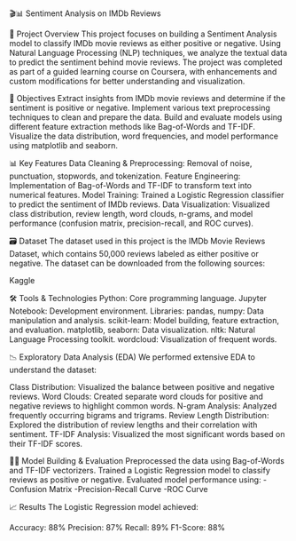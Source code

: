 🎬📊 Sentiment Analysis on IMDb Reviews

📄 Project Overview
This project focuses on building a Sentiment Analysis model to classify IMDb movie reviews as either positive or negative. Using Natural Language Processing (NLP) techniques, we analyze the textual data to predict the sentiment behind movie reviews. The project was completed as part of a guided learning course on Coursera, with enhancements and custom modifications for better understanding and visualization.

🚀 Objectives
Extract insights from IMDb movie reviews and determine if the sentiment is positive or negative.
Implement various text preprocessing techniques to clean and prepare the data.
Build and evaluate models using different feature extraction methods like Bag-of-Words and TF-IDF.
Visualize the data distribution, word frequencies, and model performance using matplotlib and seaborn.

📊 Key Features
Data Cleaning & Preprocessing: Removal of noise, punctuation, stopwords, and tokenization.
Feature Engineering: Implementation of Bag-of-Words and TF-IDF to transform text into numerical features.
Model Training: Trained a Logistic Regression classifier to predict the sentiment of IMDb reviews.
Data Visualization: Visualized class distribution, review length, word clouds, n-grams, and model performance (confusion matrix, precision-recall, and ROC curves).

🗃️ Dataset
The dataset used in this project is the IMDb Movie Reviews Dataset, which contains 50,000 reviews labeled as either positive or negative. The dataset can be downloaded from the following sources:

Kaggle

🛠️ Tools & Technologies
Python: Core programming language.
Jupyter Notebook: Development environment.
Libraries:
pandas, numpy: Data manipulation and analysis.
scikit-learn: Model building, feature extraction, and evaluation.
matplotlib, seaborn: Data visualization.
nltk: Natural Language Processing toolkit.
wordcloud: Visualization of frequent words.

📉 Exploratory Data Analysis (EDA)
We performed extensive EDA to understand the dataset:

Class Distribution: Visualized the balance between positive and negative reviews.
Word Clouds: Created separate word clouds for positive and negative reviews to highlight common words.
N-gram Analysis: Analyzed frequently occurring bigrams and trigrams.
Review Length Distribution: Explored the distribution of review lengths and their correlation with sentiment.
TF-IDF Analysis: Visualized the most significant words based on their TF-IDF scores.

🧑‍💻 Model Building & Evaluation
Preprocessed the data using Bag-of-Words and TF-IDF vectorizers.
Trained a Logistic Regression model to classify reviews as positive or negative.
Evaluated model performance using:
-Confusion Matrix
-Precision-Recall Curve
-ROC Curve

📈 Results
The Logistic Regression model achieved:

Accuracy: 88%
Precision: 87%
Recall: 89%
F1-Score: 88%
